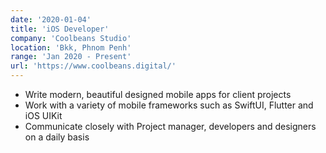 ```yaml
---
date: '2020-01-04'
title: 'iOS Developer'
company: 'Coolbeans Studio'
location: 'Bkk, Phnom Penh'
range: 'Jan 2020 - Present'
url: 'https://www.coolbeans.digital/'
---
```


- Write modern, beautiful designed mobile apps for client projects
- Work with a variety of mobile frameworks such as SwiftUI, Flutter and iOS UIKit
- Communicate closely with Project manager, developers and designers on a daily basis
